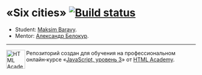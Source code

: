 # «Six cities» [![Build status][travis-image]][travis-url]

- Student: [Maksim Baravy](https://up.htmlacademy.ru/react/4/user/388127).
- Mentor: [Александр Белокур](https://htmlacademy.ru/profile/alex-belokur).

---

<a href="https://htmlacademy.ru/intensive/react"><img align="left" width="50" height="50" title="HTML Academy" src="https://up.htmlacademy.ru/static/img/intensive/react/logo-for-github.png"></a>

Репозиторий создан для обучения на профессиональном онлайн‑курсе «[JavaScript, уровень 3](https://htmlacademy.ru/intensive/react)» от [HTML Academy](https://htmlacademy.ru).

[travis-image]: https://travis-ci.com/htmlacademy-react/388127-six-cities-4.svg?branch=master
[travis-url]: https://travis-ci.com/htmlacademy-react/388127-six-cities-4
